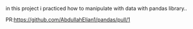 in this project i practiced how to manipulate with data with pandas library..

PR:https://github.com/AbdullahElian1/pandas/pull/1